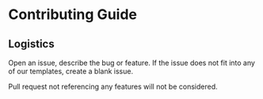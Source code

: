 # Contributing Guide

## Logistics

Open an issue, describe the bug or feature. If the issue does not fit into any of our templates, create a blank issue.

Pull request not referencing any features will not be considered.
